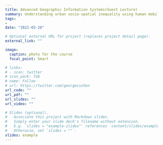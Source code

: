 ```yaml
---
title: Advanced Geographic Information Systems(Guest Lecture)
summary: Understanding urban socio-spatial inequality using human mobility data.
tags:
- 
date: "2022-03-28"

# Optional external URL for project (replaces project detail page).
external_link: ""

image:
  caption: photo for the course
  focal_point: Smart

# links:
# - icon: twitter
# icon_pack: fab
# name: Follow
# url: https://twitter.com/georgecushen
url_code: ""
url_pdf: ""
url_slides: ""
url_video: ""

# Slides (optional).
#   Associate this project with Markdown slides.
#   Simply enter your slide deck's filename without extension.
#   E.g. `slides = "example-slides"` references `content/slides/example-slides.md`.
#   Otherwise, set `slides = ""`.
slides: example
---
```

